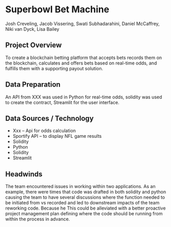# Superbowl Bet Machine
Josh Creveling, Jacob Vissering, Swati Subhadarahini, Daniel McCaffrey, Niki van Dyck, Lisa Bailey

## Project Overview 
To create a blockchain betting platform that accepts bets records them on the blockchain, calculates and offers bets based on real-time odds, and fulfills them with a supporting payout solution.  

## Data Preparation
An API from XXX was used in Python for real-time odds, solidity was used to create the contract, Streamlit for the user interface.   

## Data Sources / Technology 
*	Xxx – Api for odds calculation 
*	Sportify API – to display NFL game results
*	Solidity 
*	Python 
*	Solidity 
*	Streamlit 

## Headwinds 
The team encountered issues in working within two applications.  As an example, there were times that code was drafted in both solidity and python causing the team to have several discussions where the function needed to be initiated from vs recorded and led to downstream impacts of the team reworking code.  Because he This could be alleviated with a better proactive project management plan defining where the code should be running from within the process in advance.   

